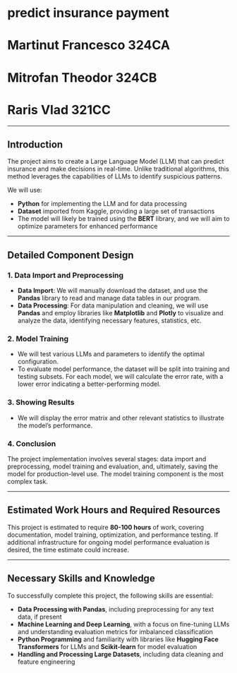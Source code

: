 # predict insurance payment
# Martinut Francesco 324CA  
# Mitrofan Theodor 324CB  
# Raris Vlad 321CC  

---

## Introduction  
The project aims to create a Large Language Model (LLM) that can predict insurance and
make decisions in real-time. Unlike traditional algorithms, this method leverages the
capabilities of LLMs to identify suspicious patterns.

We will use:
- **Python** for implementing the LLM and for data processing
- **Dataset** imported from Kaggle, providing a large set of transactions
- The model will likely be trained using the **BERT** library, and we will aim to
optimize parameters for enhanced performance

---

## Detailed Component Design  

### 1. Data Import and Preprocessing  
- **Data Import**: We will manually download the dataset, and use the **Pandas** library
to read and manage data tables in our program.
- **Data Processing**: For data manipulation and cleaning, we will use **Pandas** and
employ libraries like **Matplotlib** and **Plotly** to visualize and analyze the data,
identifying necessary features, statistics, etc.

### 2. Model Training  
- We will test various LLMs and parameters to identify the optimal configuration.
- To evaluate model performance, the dataset will be split into training and testing
subsets. For each model, we will calculate the error rate, with a lower error indicating
a better-performing model.

### 3. Showing Results  
- We will display the error matrix and other relevant statistics to illustrate the model’s
performance.

### 4. Conclusion  
The project implementation involves several stages: data import and preprocessing, model
training and evaluation, and, ultimately, saving the model for production-level use. The
model training component is the most complex task.

---

## Estimated Work Hours and Required Resources  
This project is estimated to require **80-100 hours** of work, covering documentation,
model training, optimization, and performance testing. If additional infrastructure for
ongoing model performance evaluation is desired, the time estimate could increase.

---

## Necessary Skills and Knowledge  
To successfully complete this project, the following skills are essential:

- **Data Processing with Pandas**, including preprocessing for any text data,
if present
- **Machine Learning and Deep Learning**, with a focus on fine-tuning LLMs 
and understanding evaluation metrics for imbalanced classification
- **Python Programming** and familiarity with libraries like **Hugging Face Transformers**
for LLMs and **Scikit-learn** for model evaluation
- **Handling and Processing Large Datasets**, including data cleaning and feature engineering
